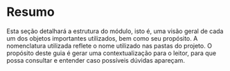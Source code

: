 # Resumo

Esta seção detalhará a estrutura do módulo, isto é, uma visão geral de cada um dos objetos importantes utilizados, bem como seu propósito. A nomenclatura utilizada reflete o nome utilizado nas pastas do projeto. O propósito deste guia é gerar uma contextualização para o leitor, para que possa consultar e entender caso possíveis dúvidas apareçam.